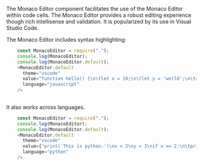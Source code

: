 
The Monaco Editor component facilitates the use of the Monaco Editor within code cells. 
The Monaco Editor provides a robust editing experience though rich intellisense and
validation. It is popularized by its use in Visual Studio Code. 

The Monaco Editor includes syntax highlighting:
```javascript
    const MonacoEditor = require(".");
    console.log(MonacoEditor);
    console.log(MonacoEditor.default);
    <MonacoEditor.default
      theme="vscode"
      value="function hello() {\n\tlet x = 10;\n\tlet y = 'world';\n\talert('Hello World');\n}"
      language="javascript"
    />
    
```
It also works across languages.

```javascript
    const MonacoEditor = require(".");
    console.log(MonacoEditor);
    console.log(MonacoEditor.default);
    <MonacoEditor.default
      theme="vscode"
      value={"print('This is python.')\nx = 2\ny = 3\nif x == 2:\n\tprint('3')\nelse:\n\tprint('2')"}
      language="python"
    />
    
```